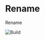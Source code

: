 # Rename

Rename

![Build](https://github.com/dptmc/DPT-PluginRepoTemplate/workflows/Build/badge.svg)
